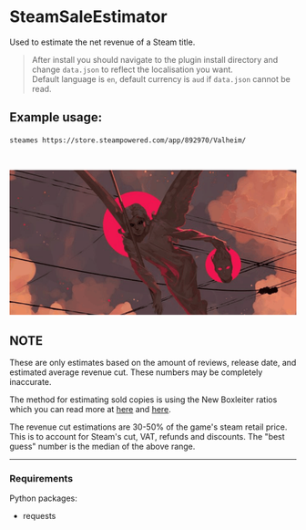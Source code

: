 # SteamSaleEstimator
Used to estimate the net revenue of a Steam title.
> After install you should navigate to the plugin install directory and change `data.json` to reflect the localisation you want.  
> Default language is `en`, default currency is `aud` if `data.json` cannot be read.

## Example usage:
`steames https://store.steampowered.com/app/892970/Valheim/`

<br/>

![Preview](preview.gif)

## NOTE
These are only estimates based on the amount of reviews, release date, and estimated average revenue cut. These numbers may be completely inaccurate.  

The method for estimating sold copies is using the New Boxleiter ratios which you can read more at [here](https://newsletter.gamediscover.co/p/how-that-game-sold-on-steam-using) and [here](https://www.gamedeveloper.com/business/how-to-estimate-steam-video-game-sales-in-2021-).

The revenue cut estimations are 30-50% of the game's steam retail price. This is to account for Steam's cut, VAT, refunds and discounts.
The "best guess" number is the median of the above range.

---

### Requirements
Python packages:
* requests

